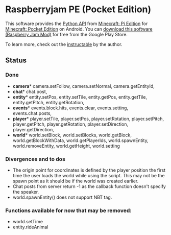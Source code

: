 Raspberryjam PE (Pocket Edition)
================================

This software provides the [Python API](http://www.stuffaboutcode.com/p/minecraft-api-reference.html) from [Minecraft: Pi Edition](http://pi.minecraft.net/) for [Minecraft: Pocket Edition](https://play.google.com/store/apps/details?id=com.mojang.minecraftpe) on Android. You can [download this software (Raspberry Jam Mod)](https://play.google.com/store/apps/details?id=mobi.omegacentauri.rjm) for free from the Google Play Store.

To learn more, check out the [instructable](http://www.instructables.com/id/Python-Coding-for-Android-Minecraft-PE/) by the author.

Status
------

### Done ###

* **camera*** camera.setFollow, camera.setNormal, camera.getEntityId,
* **chat*** chat.post, 
* **entity*** entity.setPos, entity.setTile, entity.getPos, entity.getTile, entity.getPitch, entity.getRotation,
* **events*** events.block.hits, events.clear, events.setting, events.chat.posts, 
* **player*** player.setTile, player.setPos, player.setRotation, player.setPitch, player.getPitch, player.getRotation, player.setDirection, player.getDirection,
* **world*** world.setBlock, world.setBlocks, world.getBlock, world.getBlockWithData, world.getPlayerIds, world.spawnEntity, world.removeEntity, world.getHeight, world.setting

### Divergences and to dos ###

* The origin point for coordinates is defined by the player position the first time the user loads
  the world while using the script. This may not be the spawn point as it should be if the world was
  created earlier.
* Chat posts from server return -1 as the callback function doesn't specify the speaker.
* world.spawnEntity() does not support NBT tag.

### Functions available for now that may be removed: ###

* world.setTime
* entity.rideAnimal
